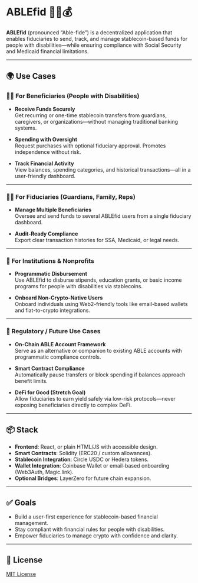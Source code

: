
# ABLEfid 🧑‍⚖️💰

**ABLEfid** (pronounced “Able-fide”) is a decentralized application that enables fiduciaries to send, track, and manage stablecoin-based funds for people with disabilities—while ensuring compliance with Social Security and Medicaid financial limitations.

---

## 🌍 Use Cases

### 🧑‍🦼 For Beneficiaries (People with Disabilities)

- **Receive Funds Securely**  
  Get recurring or one-time stablecoin transfers from guardians, caregivers, or organizations—without managing traditional banking systems.

- **Spending with Oversight**  
  Request purchases with optional fiduciary approval. Promotes independence without risk.

- **Track Financial Activity**  
  View balances, spending categories, and historical transactions—all in a user-friendly dashboard.

---

### 👩‍⚖️ For Fiduciaries (Guardians, Family, Reps)

- **Manage Multiple Beneficiaries**  
  Oversee and send funds to several ABLEfid users from a single fiduciary dashboard.

- **Audit-Ready Compliance**  
  Export clear transaction histories for SSA, Medicaid, or legal needs.

---

### 🏦 For Institutions & Nonprofits

- **Programmatic Disbursement**  
  Use ABLEfid to disburse stipends, education grants, or basic income programs for people with disabilities via stablecoins.

- **Onboard Non-Crypto-Native Users**  
  Onboard individuals using Web2-friendly tools like email-based wallets and fiat-to-crypto integrations.

---

### 🧩 Regulatory / Future Use Cases

- **On-Chain ABLE Account Framework**  
  Serve as an alternative or companion to existing ABLE accounts with programmatic compliance controls.

- **Smart Contract Compliance**  
  Automatically pause transfers or block spending if balances approach benefit limits.

- **DeFi for Good (Stretch Goal)**  
  Allow fiduciaries to earn yield safely via low-risk protocols—never exposing beneficiaries directly to complex DeFi.

---

## 📦 Stack

- **Frontend**: React, or plain HTML/JS with accessible design.
- **Smart Contracts**: Solidity (ERC20 / custom allowances).
- **Stablecoin Integration**: Circle USDC or Hedera tokens.
- **Wallet Integration**: Coinbase Wallet or email-based onboarding (Web3Auth, Magic.link).
- **Optional Bridges**: LayerZero for future chain expansion.

---

## ✅ Goals

- Build a user-first experience for stablecoin-based financial management.
- Stay compliant with financial rules for people with disabilities.
- Empower fiduciaries to manage crypto with confidence and clarity.

---

## 📜 License

[MIT License](./LICENSE)
